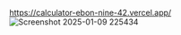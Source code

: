 https://calculator-ebon-nine-42.vercel.app/
![Screenshot 2025-01-09 225434](https://github.com/user-attachments/assets/d4e53e61-2bb0-4788-97bd-bb799a2811f5)
